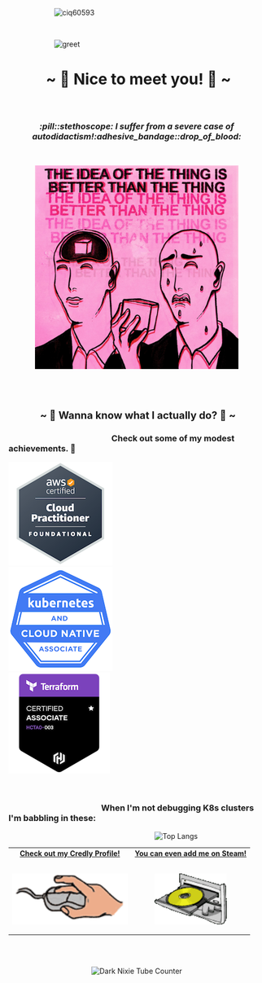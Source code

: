 &emsp; &emsp; &emsp; &emsp; &emsp;  ![ciq60593](https://github.com/TankEngine-ish/TankEngine-ish/assets/131184681/0d012ea0-b2b6-44ff-b1be-2ec4d232394e)

<br />

&emsp; &emsp; &emsp; &emsp; &emsp; ![greet](https://github.com/TankEngine-ish/TankEngine-ish/assets/131184681/41030361-5ccb-4c7f-b076-5280e7797da5)


<h2 align="center" style="font-size: 30px"> ~ 📇 Nice to meet you! 📇 ~</h2>
<br />

<h3 p align="center" >
<i><b>   :pill::stethoscope: I suffer from a severe case of autodidactism!:adhesive_bandage::drop_of_blood:</i></b></h3>
<br />

<p align="center">
  <img src="idea.jpg" alt="animated" width="400" height="400"/>
</p>
<br />
<br />

<!-- 
<i><b> But even still, I am--</i></b></h3>

<br />

<p align="center">
  <img src="txtt.gif" alt="animated" />
</p>

<br /> -->



<h2 align="center" style="font-size: 20px"> ~ 📝 Wanna know what I actually do? 📝 ~</h2>

<h3 >
&emsp; &emsp; &emsp; &emsp; &emsp; &emsp; &emsp; &emsp; &emsp; &emsp; <b> Check out some of my modest achievements. 🧐 </b></h3>


![alt text](aws-certified-cloud-practitionerr.png) &emsp; &emsp; &emsp; &emsp; &emsp; &emsp;  ![alt text](kcna-kubernetes-and-cloud-native-associate.png) &emsp; &emsp; &emsp; &emsp; &emsp; &emsp; ![alt text](<hashicorp-certified-terraform-associate-003 (1).png>)

&emsp; 
&emsp; 
&emsp;
&emsp; 
&emsp; 
&emsp;
&emsp; 
&emsp;

<h3 >
&emsp; &emsp; &emsp; &emsp; &emsp; &emsp; &emsp; &emsp; &emsp; <b> When I'm not debugging K8s clusters I'm babbling in these: </b></h3>

&emsp; &emsp; &emsp; &emsp; &emsp; &emsp; &emsp; &emsp; &emsp; &emsp; &emsp; &emsp; &emsp; &emsp; &emsp; &emsp; ![Top Langs](https://github-readme-stats.vercel.app/api/top-langs/?username=TankEngine-ish&layout=compact&langs_count=10&exclude_repo=ct_scan_human_organs_monai_segmentation,dental_clinic_website,space_exploration_full_stack_app)




<table width="100%" align="center">
<tr>
<td align="center">
<a href="https://www.credly.com/users/plamen-dimitrov.c0ef874c">
<strong>Check out my Credly Profile! </strong> 

<br />
<br />

<p>

<img alt="Globe" height="100" src="clickmouse.gif">
</a>
</p>

</td>


<td align="center">
<a href="https://steamcommunity.com/profiles/76561198015227442/">
<strong>You can even add me on Steam!</strong>
<br />
<br />


<p>
<img height="100" alt="gaming" src="disc.gif"> 
</a>
</p>

</td>
</tr>
</table>
<br />
<br />

<!-- ![alt text](no-git-regrets-3-3-2025.png) -->

<!-- Counter goes here -->
<p align="center">
  <img src="https://count.getloli.com/get/@YOUR_GITHUB_USERNAME?theme=nixietube-2" alt="Dark Nixie Tube Counter" />
</p>
